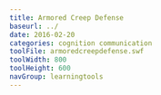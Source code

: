 ```yaml
---
title: Armored Creep Defense
baseurl: ../
date: 2016-02-20
categories: cognition communication
toolFile: armoredcreepdefense.swf
toolWidth: 800
toolHeight: 600
navGroup: learningtools
---
```


